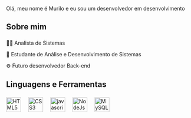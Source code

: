 

<p align="left">Olá, meu nome é Murilo e eu sou um desenvolvedor em desenvolvimento</p>

###

<h2 align="left">Sobre mim</h2>

###

<p align="left">
👨‍💻 Analista de Sistemas<br>

📘 Estudante de Análise e Desenvolvimento de Sistemas<br>

⚙️ Futuro desenvolvedor Back-end
</p>

###

<h2 align="left">Linguagens e Ferramentas</h2>

###

<div align="left">
  <img src="https://icon.icepanel.io/Technology/svg/HTML5.svg" height="40" alt="HTML5"  />
  <img width="12" />
  <img src="https://icon.icepanel.io/Technology/svg/CSS3.svg" height="40" alt="CSS3"  />
  <img width="12" />
  <img src="https://icon.icepanel.io/Technology/svg/JavaScript.svg" height="40" alt="javascript"  />
  <img width="12" />
  <img src="https://icon.icepanel.io/Technology/svg/Node.js.svg" height="40" alt="NodeJs"  />
  <img width="12" />
  <img src="https://icon.icepanel.io/Technology/svg/MySQL.svg" height="40" alt="MySQL"  />
</div>

###

